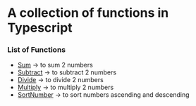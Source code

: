 # A collection of functions in Typescript

### List of Functions
- [Sum](https://github.com/maafaishal/simple-functions-typescript/blob/master/lib/sum.ts "Sum") -> to sum 2 numbers
- [Subtract](https://github.com/maafaishal/simple-functions-typescript/blob/master/lib/subtract.ts "Subtract") -> to subtract 2 numbers
- [Divide](https://github.com/maafaishal/simple-functions-typescript/blob/master/lib/divide.ts "Divide") -> to divide 2 numbers
- [Multiply](https://github.com/maafaishal/simple-functions-typescript/blob/master/lib/multiply.ts "Multiply") -> to multiply 2 numbers
- [SortNumber](https://github.com/maafaishal/simple-functions-typescript/blob/master/lib/sortNumber.ts "SortNumber") -> to sort numbers ascending and descending